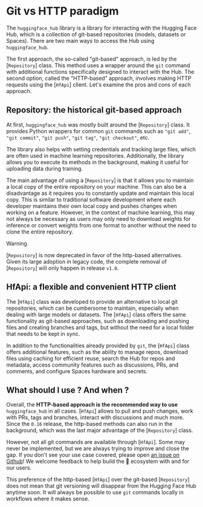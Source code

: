 <!--⚠️ Note that this file is in Markdown but contains specific syntax for our doc-builder (similar to MDX) that may not be
rendered properly in your Markdown viewer.
-->

# Git vs HTTP paradigm

The `huggingface_hub` library is a library for interacting with the Hugging Face Hub, which is a
collection of git-based repositories (models, datasets or Spaces). There are two main
ways to access the Hub using `huggingface_hub`.

The first approach, the so-called "git-based" approach, is led by the [`Repository`] class.
This method uses a wrapper around the `git` command with additional functions specifically
designed to interact with the Hub. The second option, called the "HTTP-based" approach,
involves making HTTP requests using the [`HfApi`] client. Let's examine the pros and cons
of each approach.

## Repository: the historical git-based approach

At first, `huggingface_hub` was mostly built around the [`Repository`] class. It provides
Python wrappers for common `git` commands such as `"git add"`, `"git commit"`, `"git push"`,
`"git tag"`, `"git checkout"`, etc.

The library also helps with setting credentials and tracking large files, which are often
used in machine learning repositories. Additionally, the library allows you to execute its
methods in the background, making it useful for uploading data during training.

The main advantage of using a [`Repository`] is that it allows you to maintain a local
copy of the entire repository on your machine. This can also be a disadvantage as
it requires you to constantly update and maintain this local copy. This is similar to
traditional software development where each developer maintains their own local copy and
pushes changes when working on a feature. However, in the context of machine learning,
this may not always be necessary as users may only need to download weights for inference
or convert weights from one format to another without the need to clone the entire
repository.

> [!WARNING]
> [`Repository`] is now deprecated in favor of the http-based alternatives. Given its large adoption in legacy code, the complete removal of [`Repository`] will only happen in release `v1.0`.

## HfApi: a flexible and convenient HTTP client

The [`HfApi`] class was developed to provide an alternative to local git repositories, which
can be cumbersome to maintain, especially when dealing with large models or datasets. The
[`HfApi`] class offers the same functionality as git-based approaches, such as downloading
and pushing files and creating branches and tags, but without the need for a local folder
that needs to be kept in sync.

In addition to the functionalities already provided by `git`, the [`HfApi`] class offers
additional features, such as the ability to manage repos, download files using caching for
efficient reuse, search the Hub for repos and metadata, access community features such as
discussions, PRs, and comments, and configure Spaces hardware and secrets.

## What should I use ? And when ?

Overall, the **HTTP-based approach is the recommended way to use** `huggingface_hub`
in all cases. [`HfApi`] allows to pull and push changes, work with PRs, tags and branches, interact with discussions and much more. Since the `0.16` release, the http-based methods can also run in the background, which was the last major advantage of the [`Repository`] class.

However, not all git commands are available through [`HfApi`]. Some may never be implemented, but we are always trying to improve and close the gap. If you don't see your use case covered, please open [an issue on Github](https://github.com/huggingface/huggingface_hub)! We welcome feedback to help build the 🤗 ecosystem with and for our users.

This preference of the http-based [`HfApi`] over the git-based [`Repository`] does not mean that git versioning will disappear from the Hugging Face Hub anytime soon. It will always be possible to use `git` commands locally in workflows where it makes sense.
